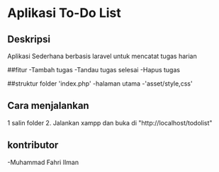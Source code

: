 # Aplikasi To-Do List

## Deskripsi
Aplikasi Sederhana berbasis laravel untuk mencatat tugas harian

##fitur
-Tambah tugas
-Tandau tugas selesai
-Hapus tugas


##struktur folder
'index.php' -halaman utama
-'asset/style,css'

## Cara menjalankan
1 salin folder
2. Jalankan xampp dan buka di "http://localhost/todolist"

## kontributor
-Muhammad Fahri Ilman
